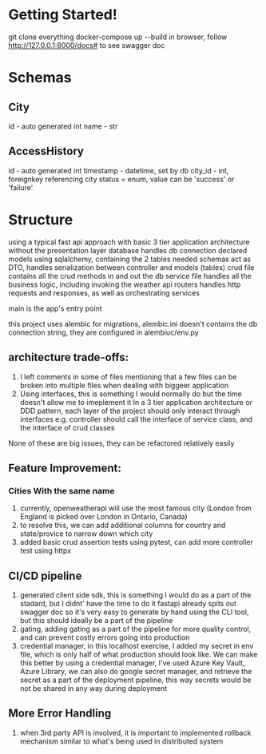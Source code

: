 # Getting Started!
git clone everything
docker-compose up --build
in browser, follow http://127.0.0.1:8000/docs# to see swagger doc

# Schemas
## City
id - auto generated int
name - str

## AccessHistory
id - auto generated int
timestamp - datetime, set by db
city_id - int, foreignkey referencing city 
status = enum, value can be 'success' or 'failure'


# Structure
using a typical fast api approach with basic 3 tier application architecture without the presentation layer
database handles db connection
declared models using sqlalchemy, containing the 2 tables needed
schemas act as DTO, handles serialization between controller and models (tables)
crud file contains all the crud methods in and out the db
service file handles all the business logic, including invoking the weather api
routers handles http requests and responses, as well as orchestrating services

main is the app's entry point

this project uses alembic for migrations, alembic.ini doesn't contains the db connection string, they are configured in alembiuc/env.py


## architecture trade-offs:
1. I left comments in some of files mentioning that a few files can be broken into multiple files when dealing with biggeer application
2. Using interfaces, this is something I would normally do but the time doesn't allow me to imeplement it
In a 3 tier application architecture or DDD pattern, each layer of the project should only interact through interfaces
e.g. controller should call the interface of service class, and the interface of crud classes

None of these are big issues, they can be refactored relatively easily


## Feature Improvement:
### Cities With the same name 
1. currently, openweatherapi will use the most famous city (London from England is picked over London in Ontario, Canada)
2. to resolve this, we can add additional columns for country and state/provice to narrow down which city
3. added basic crud assertion tests using pytest, can add more controller test using httpx



## CI/CD pipeline
1. generated client side sdk, this is something I would do as a part of the stadard, but I didnt' have the time to do it
fastapi already spits out swagger doc so it's very easy to generate by hand using the CLI tool, but this should ideally be a part of the pipeline
2. gating, adding gating as a part of the pipeline for more quality control, and can prevent costly errors going into production
3. credential manager, in this localhost exercise, I added my secret in env file, which is only half of what production should look like. 
We can make this better by using a credential manager, I've used Azure Key Vault, Azure Library, we can also do google secret manager, and retrieve the secret as a part of the deployment pipeline, this way secrets would be not be shared in any way during deployment


## More Error Handling
1. when 3rd party API is involved, it is important to implemented rollback mechanism similar to what's being used in distributed system

